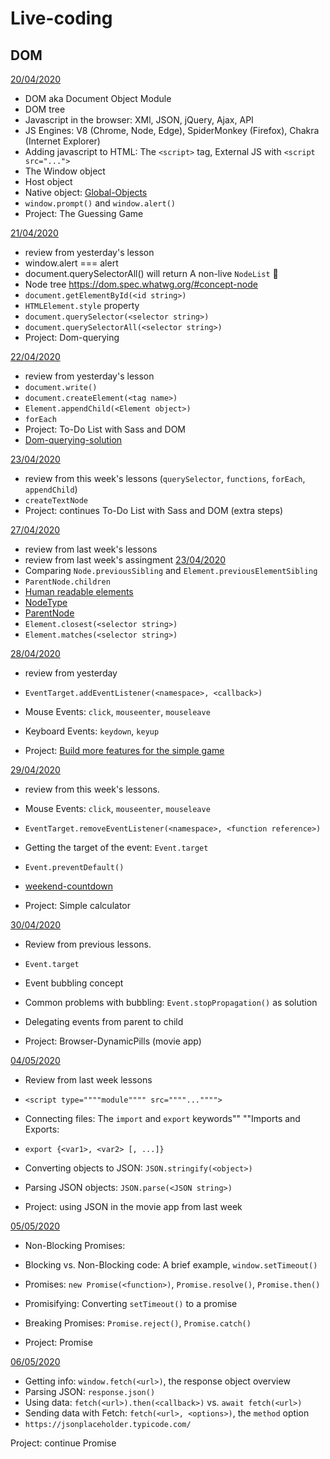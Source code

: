 # Live-coding

## DOM

[20/04/2020](apr/20-04)

- DOM  aka Document Object Module
- DOM tree
- Javascript in the browser: XMl, JSON, jQuery, Ajax, API
- JS Engines: V8 (Chrome, Node, Edge), SpiderMonkey (Firefox), Chakra (Internet Explorer)
- Adding javascript to HTML: The `<script>` tag, External JS with `<script src="...">`
- The Window object
- Host object
- Native object: [Global-Objects](https://developer.mozilla.org/en-US/docs/Web/JavaScript/Reference/Global_Objects)
-  `window.prompt()` and `window.alert()`
- Project: The Guessing Game

[21/04/2020](apr/21-04)

- review from yesterday's lesson
- window.alert === alert
- document.querySelectorAll() will return A non-live `NodeList` 🧐
- Node tree https://dom.spec.whatwg.org/#concept-node
- `document.getElementById(<id string>)`
- `HTMLElement.style` property
- `document.querySelector(<selector string>)`
- `document.querySelectorAll(<selector string>)`
- Project: Dom-querying

[22/04/2020](apr/22-04)

- review from yesterday's lesson
- `document.write()` 
- `document.createElement(<tag name>)`
- `Element.appendChild(<Element object>)`
- `forEach`
- Project: To-Do List with Sass and DOM
- [Dom-querying-solution](apr/22-04/DOM-Q)

[23/04/2020](apr/23-04)

- review from this week's lessons (`querySelector`, `functions`, `forEach`, `appendChild`)
- `createTextNode`
- Project: continues To-Do List with Sass and DOM (extra steps)

[27/04/2020](apr/27-04)

- review from last week's lessons 
- review from last week's assingment [23/04/2020](apr/23-04)
- Comparing `Node.previousSibling` and `Element.previousElementSibling`
- `ParentNode.children`
- [Human readable elements](https://developer.mozilla.org/en-US/docs/Web/API/Node/textContent#Differences_from_innerText)
- [NodeType](https://developer.mozilla.org/en-US/docs/Web/API/Node/nodeType)
- [ParentNode](https://developer.mozilla.org/en-US/docs/Web/API/ParentNode
)
- `Element.closest(<selector string>)`
- `Element.matches(<selector string>)`

[28/04/2020](apr/28-04)

- review from yesterday
- `EventTarget.addEventListener(<namespace>, <callback>)`
- Mouse Events: `click`, `mouseenter`, `mouseleave`
- Keyboard Events: `keydown`, `keyup`

- Project: [Build more features for the simple game](apr/28-04/simple-game)

[29/04/2020](apr/29-04)

- review from this week's lessons.
- Mouse Events: `click`, `mouseenter`, `mouseleave`
- `EventTarget.removeEventListener(<namespace>, <function reference>)`
- Getting the target of the event: `Event.target`
- `Event.preventDefault()`
- [weekend-countdown](apr/29-04/weekend-countdown)

- Project: Simple calculator 

[30/04/2020](apr/30-04)

- Review from previous lessons.
- `Event.target`
- Event bubbling concept
- Common problems with bubbling: `Event.stopPropagation()` as solution
- Delegating events from parent to child

- Project: Browser-DynamicPills (movie app)

[04/05/2020](may/04-05)

- Review from last week lessons
- `<script type=""""module"""" src=""""..."""">`
- Connecting files: The `import` and `export` keywords""
""Imports and Exports:
- `export {<var1>, <var2> [, ...]}`
- Converting objects to JSON: `JSON.stringify(<object>)`
- Parsing JSON objects: `JSON.parse(<JSON string>)`

- Project: using JSON in the movie app from last week

[05/05/2020](may/05-05)

- Non-Blocking Promises:
- Blocking vs. Non-Blocking code: A brief example, `window.setTimeout()`
- Promises: 
  `new Promise(<function>)`, `Promise.resolve()`, `Promise.then()`
- Promisifying: Converting `setTimeout()` to a promise
- Breaking Promises: `Promise.reject()`, `Promise.catch()`

- Project: Promise

[06/05/2020](may/06-05)

- Getting info: `window.fetch(<url>)`, the response object overview
- Parsing JSON: `response.json()`
- Using data: `fetch(<url>).then(<callback>)` vs. `await fetch(<url>)`
- Sending data with Fetch: `fetch(<url>, <options>)`, the `method` option
- `https://jsonplaceholder.typicode.com/`

Project: continue Promise

